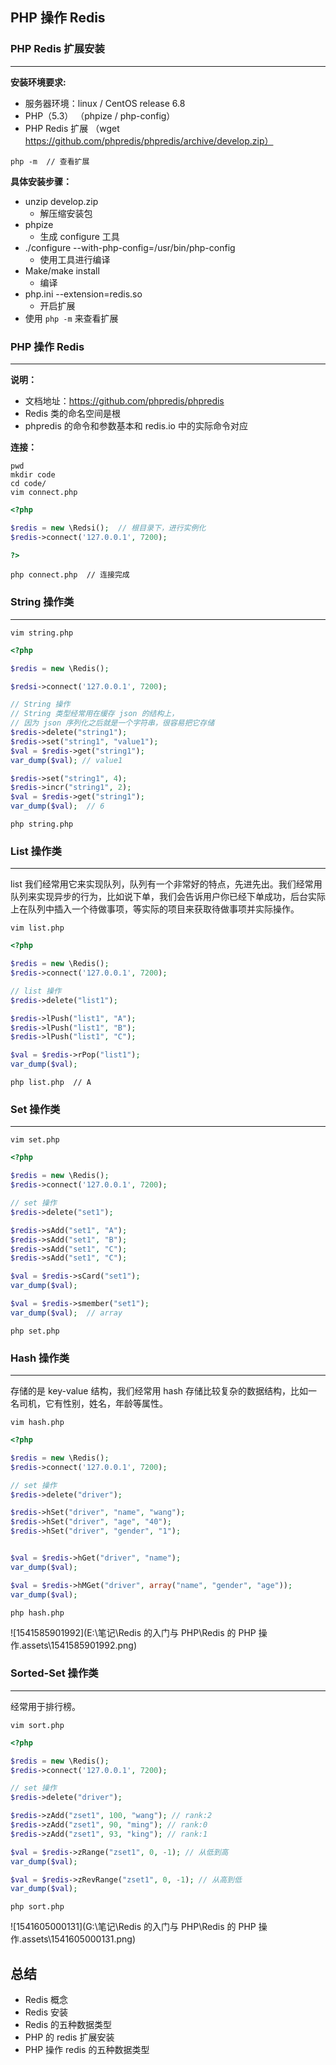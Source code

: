 ## PHP 操作 Redis



### PHP Redis 扩展安装

---

**安装环境要求:**

- 服务器环境：linux / CentOS release 6.8
- PHP（5.3） （phpize / php-config）
- PHP Redis 扩展 （wget  https://github.com/phpredis/phpredis/archive/develop.zip）

```
php -m  // 查看扩展
```

**具体安装步骤：**

- unzip develop.zip
  - 解压缩安装包
- phpize
  - 生成 configure 工具
- ./configure --with-php-config=/usr/bin/php-config
  - 使用工具进行编译
- Make/make install
  - 编译
- php.ini --extension=redis.so
  - 开启扩展
- 使用 `php -m` 来查看扩展



### PHP 操作 Redis

---

**说明：**

- 文档地址：https://github.com/phpredis/phpredis
- Redis 类的命名空间是根
- phpredis 的命令和参数基本和 redis.io 中的实际命令对应



**连接：**

```shell
pwd
mkdir code
cd code/
vim connect.php
```

```php
<?php

$redis = new \Redsi();  // 根目录下，进行实例化
$redis->connect('127.0.0.1', 7200);

?>
```

```
php connect.php  // 连接完成
```



### String 操作类

---

```shell
vim string.php
```

```php
<?php

$redis = new \Redis();

$redsi->connect('127.0.0.1', 7200);

// String 操作
// String 类型经常用在缓存 json 的结构上，
// 因为 json 序列化之后就是一个字符串，很容易把它存储
$redis->delete("string1");
$redis->set("string1", "value1");
$val = $redis->get("string1");
var_dump($val); // value1

$redis->set("string1", 4);
$redis->incr("string1", 2);
$val = $redis->get("string1");
var_dump($val);  // 6

```

```shell
php string.php
```



### List 操作类

---

list 我们经常用它来实现队列，队列有一个非常好的特点，先进先出。我们经常用队列来实现异步的行为，比如说下单，我们会告诉用户你已经下单成功，后台实际上在队列中插入一个待做事项，等实际的项目来获取待做事项并实际操作。

```shell
vim list.php
```

```php
<?php

$redis = new \Redis();
$redis->connect('127.0.0.1', 7200);

// list 操作
$redis->delete("list1");

$redis->lPush("list1", "A");
$redis->lPush("list1", "B");
$redis->lPush("list1", "C");

$val = $redis->rPop("list1");
var_dump($val);
```

```shell
php list.php  // A
```



### Set 操作类

---

```shell
vim set.php
```

```php
<?php

$redis = new \Redis();
$redis->connect('127.0.0.1', 7200);

// set 操作
$redis->delete("set1");

$redis->sAdd("set1", "A");
$redis->sAdd("set1", "B");
$redis->sAdd("set1", "C");
$redis->sAdd("set1", "C");

$val = $redis->sCard("set1");
var_dump($val);

$val = $redis->smember("set1");
var_dump($val);  // array

```

```shell
php set.php  
```



### Hash 操作类

---

存储的是 key-value 结构，我们经常用 hash 存储比较复杂的数据结构，比如一名司机，它有性别，姓名，年龄等属性。

```shell
vim hash.php
```

```php
<?php

$redis = new \Redis();
$redis->connect('127.0.0.1', 7200);

// set 操作
$redis->delete("driver");

$redis->hSet("driver", "name", "wang");
$redis->hSet("driver", "age", "40");
$redis->hSet("driver", "gender", "1");


$val = $redis->hGet("driver", "name");
var_dump($val);

$val = $redis->hMGet("driver", array("name", "gender", "age"));
var_dump($val);

```

```
php hash.php
```

![1541585901992](E:\笔记\Redis 的入门与 PHP\Redis 的 PHP 操作.assets\1541585901992.png)





### Sorted-Set 操作类

---

经常用于排行榜。

```shell
vim sort.php
```

```php
<?php

$redis = new \Redis();
$redis->connect('127.0.0.1', 7200);

// set 操作
$redis->delete("driver");

$redis->zAdd("zset1", 100, "wang"); // rank:2
$redis->zAdd("zset1", 90, "ming"); // rank:0
$redis->zAdd("zset1", 93, "king"); // rank:1

$val = $redis->zRange("zset1", 0, -1); // 从低到高
var_dump($val);

$val = $redis->zRevRange("zset1", 0, -1); // 从高到低
var_dump($val);

```

```
php sort.php
```

![1541605000131](G:\笔记\Redis 的入门与 PHP\Redis 的 PHP 操作.assets\1541605000131.png)





## 总结

- Redis 概念
- Redis 安装
- Redis 的五种数据类型
- PHP 的 redis 扩展安装
- PHP 操作 redis 的五种数据类型



























